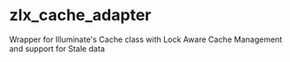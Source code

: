 # zlx_cache_adapter
 Wrapper for Illuminate's Cache class with Lock Aware Cache Management and support for Stale data
